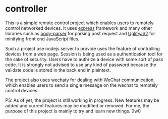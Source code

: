 # controller

This is a simple remote control project which enables users to remotely control networked devices. It uses [express](github.com/expressjs/express) framework and many other libraries such as [body-parser](github.com/expressjs/body-parser) for parsing post request and [UglifyJS2](github.com/mishoo/UglifyJS2) for minifying front end JavaScript files.

Such a project use nodejs server to provide uses the feature of controlling devices from a web page. Session is being used as a authentication tool for the sake of security. Users have to authrize a device with some sort of pass code. It is strongly not advised to use any kind of password because the validate code is stored in the back end in plaintext. 

The project also uses [wechaty](github.com/Chatie/wechaty) for dealing with WeChat communication, which enables users to send a single message on the wechat to remotely control devices. 

PS: As of yet, the project is still working in progress. New features may be added and current features may be modified or removed. For me, the purpose of this project is mainly to try and learn new things. 0w0 
